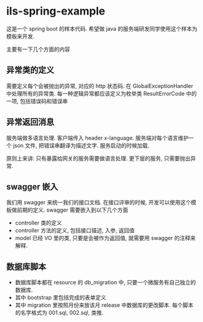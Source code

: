 # ils-spring-example
这是一个 spring boot 的样本代码. 希望做 java 的服务端研发同学使用这个样本为模板来开发.

主要有一下几个方面的内容

## 异常类的定义
需要定义每个会被抛出的异常, 对应的 http 状态码.
在 GlobalExceptionHandler 中处理所有的异常类.
每一种逻辑异常都应该定义为枚举类 ResultErrorCode 中的一项, 包括错误码和错误串

## 异常返回消息
服务端做多语言处理. 客户端传入 header x-language. 服务端对每个语言维护一个 json 文件, 把错误串翻译为描述文字. 服务启动的时候加载.

原则上来讲: 只有暴露给网关的服务需要做语言处理. 更下层的服务, 只需要抛出异常.

## swagger 嵌入
我们用 swagger 来统一我们的接口文档. 在接口评审的时候, 开发可以使用这个模板做前期的定义. swagger 需要嵌入到以下几个方面
* controller 类的定义
* controller 方法的定义, 包括接口描述, 入参, 返回值
* model 已经 VO 里的类, 只要是会被作为返回值, 就需要用 swagger 的注释来解释.

## 数据库脚本
* 数据库脚本都在 resource 的 db_migration 中, 只要一个微服务有自己独立的数据库.
* 其中 bootstrap 里包括完成的表单定义
* 其中 migration 里按照月份来放该月 release 中数据库的更改脚本. 每个脚本的名字格式为 001.sql, 002.sql, 类推. 
